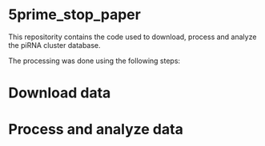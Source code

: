# 5prime_stop_paper
This repositority contains the code used to download, process and analyze the piRNA cluster database.

The processing was done using the following steps:

# Download data

# Process and analyze data
